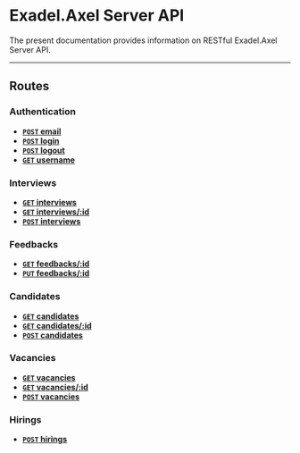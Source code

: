 # Exadel.Axel Server API

The present documentation provides information on RESTful Exadel.Axel Server API.

***

## Routes

### Authentication

- **[```POST``` email](./auth/POST_email.md)**
- **[```POST``` login](./auth/POST_login.md)**
- **[```POST``` logout](./auth/POST_logout.md)**
- **[```GET``` username](./auth/GET_username.md)**

### Interviews

- **[```GET``` interviews](./interviews/GET_interviews.md)**
- **[```GET``` interviews/:id](./interviews/GET_interviews_id.md)**
- **[```POST``` interviews](./interviews/POST_interviews.md)**

### Feedbacks

- **[```GET``` feedbacks/:id](./feedbacks/GET_feedbacks_id.md)**
- **[```PUT``` feedbacks/:id](./feedbacks/PUT_feedbacks_id.md)**

### Candidates

- **[```GET``` candidates](./candidates/GET_candidates.md)**
- **[```GET``` candidates/:id](./candidates/GET_candidates_id.md)**
- **[```POST``` candidates](./candidates/POST_candidates.md)**
### Vacancies

- **[```GET``` vacancies](./vacancies/GET_vacancies.md)**
- **[```GET``` vacancies/:id](./vacancies/GET_vacancies_id.md)**
- **[```POST``` vacancies](./vacancies/POST_vacancies.md)**
### Hirings

- **[```POST``` hirings](./hirings/POST_hirings.md)**
